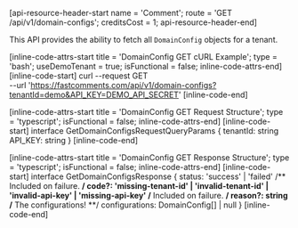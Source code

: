 [api-resource-header-start name = 'Comment'; route = 'GET /api/v1/domain-configs'; creditsCost = 1; api-resource-header-end]

This API provides the ability to fetch all `DomainConfig` objects for a tenant.

[inline-code-attrs-start title = 'DomainConfig GET cURL Example'; type = 'bash'; useDemoTenant = true; isFunctional = false; inline-code-attrs-end]
[inline-code-start]
curl --request GET \
  --url 'https://fastcomments.com/api/v1/domain-configs?tenantId=demo&API_KEY=DEMO_API_SECRET'
[inline-code-end]

[inline-code-attrs-start title = 'DomainConfig GET Request Structure'; type = 'typescript'; isFunctional = false; inline-code-attrs-end]
[inline-code-start]
interface GetDomainConfigsRequestQueryParams {
    tenantId: string
    API_KEY: string
}
[inline-code-end]

[inline-code-attrs-start title = 'DomainConfig GET Response Structure'; type = 'typescript'; isFunctional = false; inline-code-attrs-end]
[inline-code-start]
interface GetDomainConfigsResponse {
    status: 'success' | 'failed'
    /** Included on failure. **/
    code?: 'missing-tenant-id' | 'invalid-tenant-id' | 'invalid-api-key' | 'missing-api-key'
    /** Included on failure. **/
    reason?: string
    /** The configurations! **/
    configurations: DomainConfig[] | null
}
[inline-code-end]
